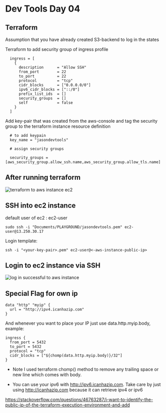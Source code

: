 # Dev Tools Day 04
## Terraform
Assumption that you have already created S3-backend to log in the states


Terraform to add security group of ingress profile

```
  ingress = [
    {
      description      = "Allow SSH"
      from_port        = 22
      to_port          = 22
      protocol         = "tcp"
      cidr_blocks      = ["0.0.0.0/0"]
      ipv6_cidr_blocks = ["::/0"]
      prefix_list_ids  = []
      security_groups  = []
      self             = false
    }
  ]
```

Add key-pair that was created from the aws-console and tag the security group to the terraform instance resource definition

```
  # to add keypain
  key_name = "jasondevtools"

  # assign security groups

  security_groups = [aws_security_group.allow_ssh.name,aws_security_group.allow_tls.name]

```


## After running terraform

![terraform to aws instance ec2](https://user-images.githubusercontent.com/85982975/139412185-2957dac3-3b18-4906-8331-14bdda618cfd.png)

## SSH into ec2 instance
default user of ec2 : ec2-user
```
sudo ssh -i "Documents/PLAYGROUND/jasondevtools.pem" ec2-user@13.250.30.17 
```
Login template:
```
ssh -i "<your-key-pair>.pem" ec2-user@<-aws-instance-public-ip>
```

## Login to ec2 instance via SSH
![log in successful to aws instance](https://user-images.githubusercontent.com/85982975/139412140-a738cfcd-aa17-456c-b432-77088c443f4d.png)


## Special Flag for own ip
```
data "http" "myip" {
  url = "http://ipv4.icanhazip.com"
}

```
And whenever you want to place your IP just use data.http.myip.body, example:
```
ingress {
  from_port = 5432
  to_port = 5432
  protocol = "tcp"
  cidr_blocks = ["${chomp(data.http.myip.body)}/32"]
}
```

- Note I used terraform chomp() method to remove any trailing space or new line which comes with body.

- You can use your ipv6 with http://ipv6.icanhazip.com. Take care by just using http://icanhazip.com because it can retrieve ipv4 or ipv6


https://stackoverflow.com/questions/46763287/i-want-to-identify-the-public-ip-of-the-terraform-execution-environment-and-add